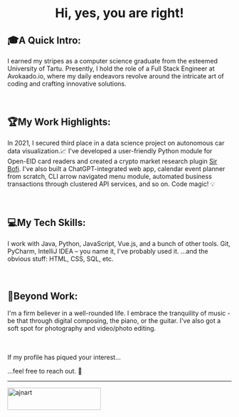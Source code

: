 <h1 align='center'>Hi, yes, you are right!</h1>

## 🎓A Quick Intro: 
I earned my stripes as a computer science graduate from the esteemed University of Tartu. Presently, I hold the role of a Full Stack Engineer at Avokaado.io, where my daily endeavors revolve around the intricate art of coding and crafting innovative solutions.
<br/><br/><br/>

## 🏆My Work Highlights: 
In 2021, I secured third place in a data science project on autonomous car data visualization.📈
I've developed a user-friendly Python module for Open-EID card readers and created a crypto market research plugin <a href="http://www.sirbofi.com">Sir Bofi</a>. I've also built a ChatGPT-integrated web app, calendar event planner from scratch, CLI arrow navigated menu module, automated business transactions through clustered API services, and so on. Code magic! 💡
<br/><br/><br/>

## 💻My Tech Skills:
I work with Java, Python, JavaScript, Vue.js, and a bunch of other tools. Git, PyCharm, IntelliJ IDEA – you name it, I've probably used it.
…and the obvious stuff:
HTML, CSS, SQL, etc.
<br/><br/><br/>

## 🎵Beyond Work: 
I'm a firm believer in a well-rounded life. I embrace the tranquility of music - be that through digital composing, the piano, or the guitar. 
I've also got a soft spot for photography and video/photo editing. 
<br/><br/><br/>

If my profile has piqued your interest…

…feel free to reach out. 👋

<hr>

<p><a href="https://ko-fi.com/eharkala"> <img align="left" src="https://cdn.ko-fi.com/cdn/kofi3.png?v=3" height="50" width="210" alt="ajnart" /></a></p><br><br>
